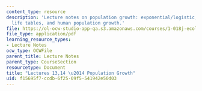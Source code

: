 ```yaml
---
content_type: resource
description: 'Lecture notes on population growth: exponential/logistic, chemostats,
  life tables, and human population growth.'
file: https://ol-ocw-studio-app-qa.s3.amazonaws.com/courses/1-018j-ecology-i-the-earth-system-fall-2009/f15695f7ccdb6f2509f5541942e50d03_MIT1_018JF09_Lec13.pdf
file_type: application/pdf
learning_resource_types:
- Lecture Notes
ocw_type: OCWFile
parent_title: Lecture Notes
parent_type: CourseSection
resourcetype: Document
title: "Lectures 13,14 \u2014 Population Growth"
uid: f15695f7-ccdb-6f25-09f5-541942e50d03
---
```

